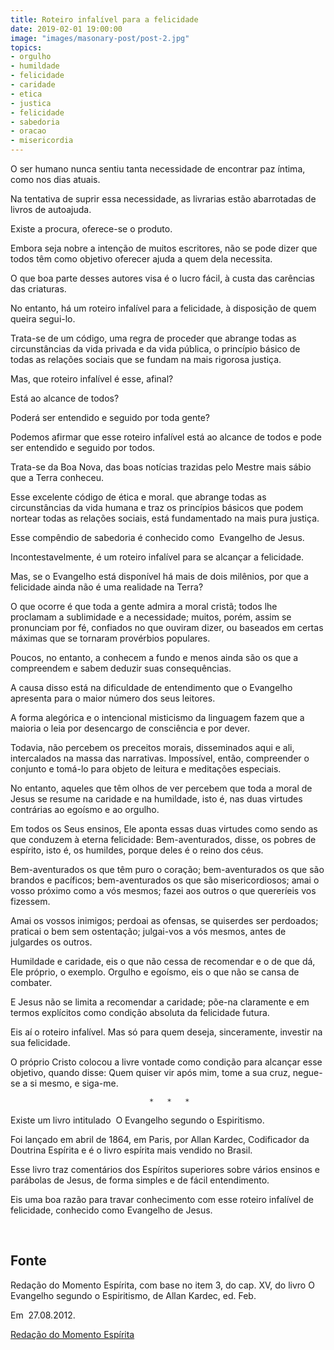 ```yaml
---
title: Roteiro infalível para a felicidade
date: 2019-02-01 19:00:00
image: "images/masonary-post/post-2.jpg"
topics: 
- orgulho
- humildade
- felicidade
- caridade
- etica
- justica
- felicidade
- sabedoria
- oracao
- misericordia
---
```


O ser humano nunca sentiu tanta necessidade de encontrar paz íntima, como nos
dias atuais.

Na tentativa de suprir essa necessidade, as livrarias estão abarrotadas de
livros de autoajuda.

Existe a procura, oferece-se o produto.

Embora seja nobre a intenção de muitos escritores, não se pode dizer que todos
têm como objetivo oferecer ajuda a quem dela necessita.

O que boa parte desses autores visa é o lucro fácil, à custa das carências das
criaturas.

No entanto, há um roteiro infalível para a felicidade, à disposição de quem
queira segui-lo.

Trata-se de um código, uma regra de proceder que abrange todas as
circunstâncias da vida privada e da vida pública, o princípio básico de todas
as relações sociais que se fundam na mais rigorosa justiça.

Mas, que roteiro infalível é esse, afinal?

Está ao alcance de todos?

Poderá ser entendido e seguido por toda gente?

Podemos afirmar que esse roteiro infalível está ao alcance de todos e pode ser
entendido e seguido por todos.

Trata-se da Boa Nova, das boas notícias trazidas pelo Mestre mais sábio que a
Terra conheceu.

Esse excelente código de ética e moral. que abrange todas as circunstâncias da
vida humana e traz os princípios básicos que podem nortear todas as relações
sociais, está fundamentado na mais pura justiça.

Esse compêndio de sabedoria é conhecido como  Evangelho de Jesus.

Incontestavelmente, é um roteiro infalível para se alcançar a felicidade.

Mas, se o Evangelho está disponível há mais de dois milênios, por que a
felicidade ainda não é uma realidade na Terra?

O que ocorre é que toda a gente admira a moral cristã; todos lhe proclamam a
sublimidade e a necessidade; muitos, porém, assim se pronunciam por fé,
confiados no que ouviram dizer, ou baseados em certas máximas que se tornaram
provérbios populares.

Poucos, no entanto, a conhecem a fundo e menos ainda são os que a compreendem e
sabem deduzir suas consequências.

A causa disso está na dificuldade de entendimento que o Evangelho apresenta
para o maior número dos seus leitores.

A forma alegórica e o intencional misticismo da linguagem fazem que a maioria o
leia por desencargo de consciência e por dever.

Todavia, não percebem os preceitos morais, disseminados aqui e ali,
intercalados na massa das narrativas. Impossível, então, compreender o conjunto
e tomá-lo para objeto de leitura e meditações especiais.

No entanto, aqueles que têm olhos de ver percebem que toda a moral de Jesus se
resume na caridade e na humildade, isto é, nas duas virtudes contrárias ao
egoísmo e ao orgulho.

Em todos os Seus ensinos, Ele aponta essas duas virtudes como sendo as que
conduzem à eterna felicidade: Bem-aventurados, disse, os pobres de espírito,
isto é, os humildes, porque deles é o reino dos céus.

Bem-aventurados os que têm puro o coração; bem-aventurados os que são brandos e
pacíficos; bem-aventurados os que são misericordiosos; amai o vosso próximo
como a vós mesmos; fazei aos outros o que quereríeis vos fizessem.

Amai os vossos inimigos; perdoai as ofensas, se quiserdes ser perdoados;
praticai o bem sem ostentação; julgai-vos a vós mesmos, antes de julgardes os
outros.

Humildade e caridade, eis o que não cessa de recomendar e o de que dá, Ele
próprio, o exemplo. Orgulho e egoísmo, eis o que não se cansa de combater.

E Jesus não se limita a recomendar a caridade; põe-na claramente e em termos
explícitos como condição absoluta da felicidade futura.

Eis aí o roteiro infalível. Mas só para quem deseja, sinceramente, investir na
sua felicidade.

O próprio Cristo colocou a livre vontade como condição para alcançar esse
objetivo, quando disse: Quem quiser vir após mim, tome a sua cruz, negue-se a
si mesmo, e siga-me.

                                   *   *   *

Existe um livro intitulado  O Evangelho segundo o Espiritismo.

Foi lançado em abril de 1864, em Paris, por Allan Kardec, Codificador da
Doutrina Espírita e é o livro espírita mais vendido no Brasil.

Esse livro traz comentários dos Espíritos superiores sobre vários ensinos e
parábolas de Jesus, de forma simples e de fácil entendimento.

Eis uma boa razão para travar conhecimento com esse roteiro infalível de
felicidade, conhecido como Evangelho de Jesus.

 
## Fonte
Redação do Momento Espírita, com base no item 3, do cap. XV,
do livro O Evangelho segundo o Espiritismo, de Allan Kardec, ed. Feb.

Em  27.08.2012.


[Redação do Momento Espírita](http://momento.com.br/pt/ler_texto.php?id=1040)
